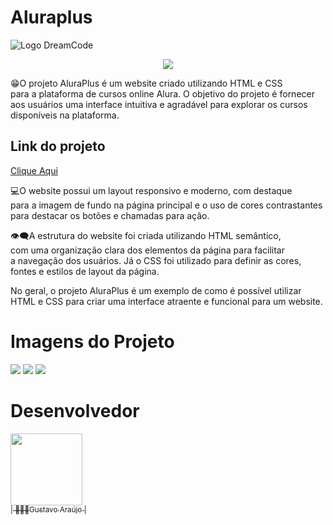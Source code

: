 # Aluraplus

![Logo DreamCode](https://media.discordapp.net/attachments/1081630236543811698/1087852335948124160/-removebg-preview.png)

<p align="center">
   <img src="http://img.shields.io/static/v1?label=STATUS&message=EM%20DESENVOLVIMENTO&color=RED&style=for-the-badge" #vitrinedev/>
</p>

😁O projeto AluraPlus é um website criado utilizando HTML e CSS<br>
para a plataforma de cursos online Alura. O objetivo do projeto é fornecer<br> aos usuários uma interface intuitiva e agradável para explorar os cursos disponíveis na plataforma.

## Link do projeto
<a href="https://alura-plus-rose-three.vercel.app/">Clique Aqui</a>

💻O website possui um layout responsivo e moderno, com destaque<br> para a imagem de fundo na página principal e o uso de cores contrastantes para destacar os botões e chamadas para ação.

👁‍🗨A estrutura do website foi criada utilizando HTML semântico, <br>
com uma organização clara dos elementos da página para facilitar <br>
a navegação dos usuários. Já o CSS foi utilizado para definir as cores, fontes e estilos de layout da página.

No geral, o projeto AluraPlus é um exemplo de como é possível utilizar HTML e CSS para criar uma interface atraente e funcional para um website.

# Imagens do Projeto
<img src="https://media.discordapp.net/attachments/1081630236543811698/1087855079530442872/image.png?width=1025&height=450">
<img src="https://media.discordapp.net/attachments/1081630236543811698/1087855265124192336/image.png?width=1025&height=440">
<img src="https://media.discordapp.net/attachments/1081630236543811698/1087855404563837089/image.png?width=1010&height=473">

# Desenvolvedor
[<img src="https://media.discordapp.net/attachments/1081630236543811698/1087862100505931776/Gustavo-foto.png?width=353&height=473" width=115><br><sub>| 🙋🏼‍♂️Gustavo Araújo |</sub>](https://github.com/onedreamcwb) 
 
